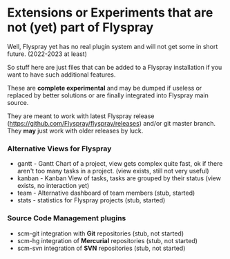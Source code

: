 # Extensions or Experiments that are not (yet) part of Flyspray

Well, Flyspray yet has no real plugin system and will not get some in short future. (2022-2023 at least)

So stuff here are just files that can be added to a Flyspray installation if you want to have such additional features.

These are **complete experimental** and may be dumped if useless or replaced by better solutions or are finally integrated into Flyspray main source.

They are meant to work with latest Flyspray release (https://github.com/Flyspray/flyspray/releases) and/or git master branch. They **may** just work with older releases by luck.

### Alternative Views for Flyspray

* gantt - Gantt Chart of a project, view gets complex quite fast, ok if there aren't too many tasks in a project. (view exists, still not very useful)
* kanban - Kanban View of tasks, tasks are grouped by their status (view exists, no interaction yet)
* team - Alternative dashboard of team members (stub, started)
* stats - statistics for Flyspray projects (stub, started)

### Source Code Management plugins

* scm-git integration with **Git** repositories (stub, not started)
* scm-hg integration of **Mercurial** repositories (stub, not started)
* scm-svn integration of **SVN** repositories (stub, not started)
